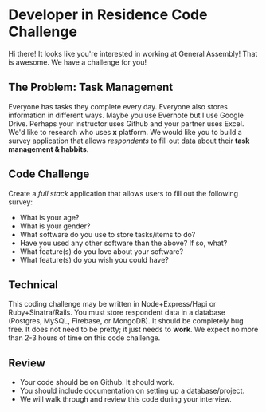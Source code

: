 # Developer in Residence Code Challenge

Hi there! It looks like you're interested in working at General Assembly! That is awesome. We have a challenge for you! 

## The Problem: Task Management

Everyone has tasks they complete every day. Everyone also stores information in different ways. Maybe you use Evernote but I use Google Drive. Perhaps your instructor uses Github and your partner uses Excel. We'd like to research who uses **x** platform. We would like you to build a survey application that allows *respondents* to fill out data about their **task management & habbits**. 

## Code Challenge

Create a *full stack* application that allows users to fill out the following survey:

* What is your age?
* What is your gender?
* What software do you use to store tasks/items to do?
* Have you used any other software than the above? If so, what?
* What feature(s) do you love about your software?
* What feature(s) do you wish you could have?

## Technical

This coding challenge may be written in Node+Express/Hapi or Ruby+Sinatra/Rails. You must store respondent data in a database (Postgres, MySQL, Firebase, or MongoDB). It should be completely bug free. It does not need to be pretty; it just needs to **work**. We expect no more than 2-3 hours of time on this code challenge. 

## Review

* Your code should be on Github. It should work.
* You should include documentation on setting up a database/project.
* We will walk through and review this code during your interview.
